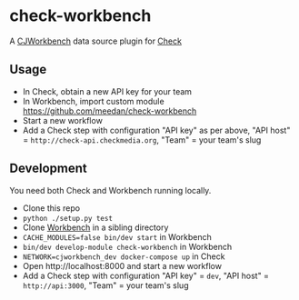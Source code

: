check-workbench
===============

A [CJWorkbench](https://github.com/CJWorkbench/cjworkbench) data source plugin for [Check](https://github.com/meedan/check)

## Usage

- In Check, obtain a new API key for your team
- In Workbench, import custom module https://github.com/meedan/check-workbench
- Start a new workflow
- Add a Check step with configuration "API key" as per above, "API host" = `http://check-api.checkmedia.org`, "Team" = your team's slug

## Development

You need both Check and Workbench running locally.

- Clone this repo
- `python ./setup.py test`
- Clone [Workbench](https://github.com/CJWorkbench/cjworkbench) in a sibling directory
- `CACHE_MODULES=false bin/dev start` in Workbench
- `bin/dev develop-module check-workbench` in Workbench
- `NETWORK=cjworkbench_dev docker-compose up` in Check
- Open http://localhost:8000 and start a new workflow
- Add a Check step with configuration "API key" = `dev`, "API host" = `http://api:3000`, "Team" = your team's slug
